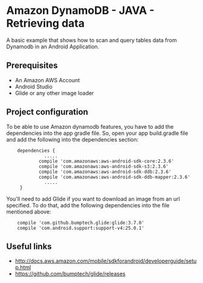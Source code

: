 # Amazon DynamoDB - JAVA - Retrieving data
A basic example that shows how to scan and query tables data from Dynamodb in an Android Application.

## **Prerequisites**

* An Amazon AWS Account
* Android Studio
* Glide or any other image loader

## **Project configuration**

To be able to use Amazon dynamodb features, you have to add the dependencies into the app gradle file. So, open your app build.gradle file and add the following into the dependencies section:

        dependencies {
                  .....
                compile 'com.amazonaws:aws-android-sdk-core:2.3.6'
                compile 'com.amazonaws:aws-android-sdk-s3:2.3.6'
                compile 'com.amazonaws:aws-android-sdk-ddb:2.3.6'
                compile 'com.amazonaws:aws-android-sdk-ddb-mapper:2.3.6'
                  .....
         }

You'll need to add Glide if you want to download an image from an url specified. To do that, add the following dependencies into the file mentioned above:

        compile 'com.github.bumptech.glide:glide:3.7.0'
        compile 'com.android.support:support-v4:25.0.1'


## **Useful links**

* http://docs.aws.amazon.com/mobile/sdkforandroid/developerguide/setup.html
* https://github.com/bumptech/glide/releases

